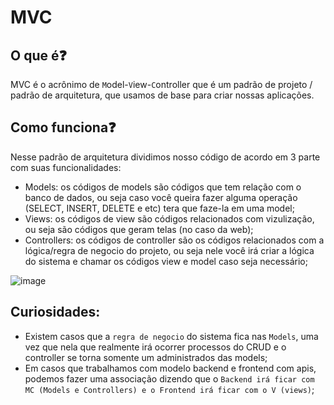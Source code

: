 # MVC

## O que é❓
MVC é o acrônimo de `M`odel-`V`iew-`C`ontroller que é um padrão de projeto / padrão de arquitetura, que usamos de base para criar nossas aplicações.

## Como funciona❓
Nesse padrão de arquitetura dividimos nosso código de acordo em 3 parte com suas funcionalidades:
- Models: os códigos de models são códigos que tem relação com o banco de dados, ou seja caso você queira fazer alguma operação (SELECT, INSERT, DELETE e etc) tera que faze-la em uma model;
- Views: os códigos de view são códigos relacionados com vizulização, ou seja são códigos que geram telas (no caso da web);
- Controllers: os códigos de controller são os códigos relacionados com a lógica/regra de negocio do projeto, ou seja nele você irá criar a lógica do sistema e chamar os códigos view e model caso seja necessário;

![image](https://github.com/RenanKawamoto/ConceitosImportantes/assets/71828598/8088d531-2058-4d72-84dd-77b470946a16)

## Curiosidades:
- Existem casos que a `regra de negocio` do sistema fica nas `Models`, uma vez que nela que realmente irá ocorrer processos do CRUD e o controller se torna somente um administrados das models;
- Em casos que trabalhamos com modelo backend e frontend com apis, podemos fazer uma associação dizendo que o `Backend irá ficar com MC (Models e Controllers) e o Frontend irá ficar com o V (views)`;
